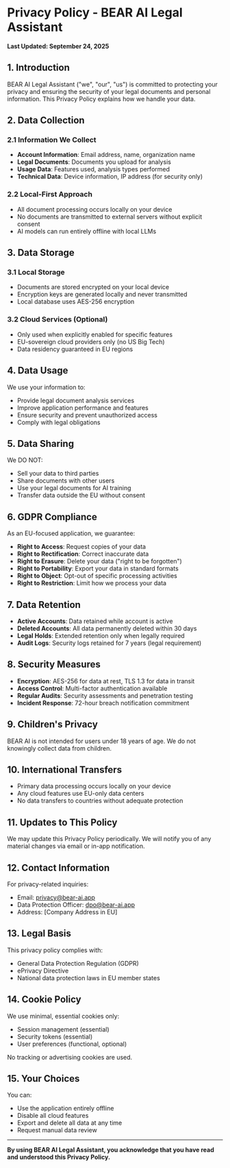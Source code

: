 # Privacy Policy - BEAR AI Legal Assistant

**Last Updated: September 24, 2025**

## 1. Introduction

BEAR AI Legal Assistant ("we", "our", "us") is committed to protecting your privacy and ensuring the security of your legal documents and personal information. This Privacy Policy explains how we handle your data.

## 2. Data Collection

### 2.1 Information We Collect
- **Account Information**: Email address, name, organization name
- **Legal Documents**: Documents you upload for analysis
- **Usage Data**: Features used, analysis types performed
- **Technical Data**: Device information, IP address (for security only)

### 2.2 Local-First Approach
- All document processing occurs locally on your device
- No documents are transmitted to external servers without explicit consent
- AI models can run entirely offline with local LLMs

## 3. Data Storage

### 3.1 Local Storage
- Documents are stored encrypted on your local device
- Encryption keys are generated locally and never transmitted
- Local database uses AES-256 encryption

### 3.2 Cloud Services (Optional)
- Only used when explicitly enabled for specific features
- EU-sovereign cloud providers only (no US Big Tech)
- Data residency guaranteed in EU regions

## 4. Data Usage

We use your information to:
- Provide legal document analysis services
- Improve application performance and features
- Ensure security and prevent unauthorized access
- Comply with legal obligations

## 5. Data Sharing

We DO NOT:
- Sell your data to third parties
- Share documents with other users
- Use your legal documents for AI training
- Transfer data outside the EU without consent

## 6. GDPR Compliance

As an EU-focused application, we guarantee:
- **Right to Access**: Request copies of your data
- **Right to Rectification**: Correct inaccurate data
- **Right to Erasure**: Delete your data ("right to be forgotten")
- **Right to Portability**: Export your data in standard formats
- **Right to Object**: Opt-out of specific processing activities
- **Right to Restriction**: Limit how we process your data

## 7. Data Retention

- **Active Accounts**: Data retained while account is active
- **Deleted Accounts**: All data permanently deleted within 30 days
- **Legal Holds**: Extended retention only when legally required
- **Audit Logs**: Security logs retained for 7 years (legal requirement)

## 8. Security Measures

- **Encryption**: AES-256 for data at rest, TLS 1.3 for data in transit
- **Access Control**: Multi-factor authentication available
- **Regular Audits**: Security assessments and penetration testing
- **Incident Response**: 72-hour breach notification commitment

## 9. Children's Privacy

BEAR AI is not intended for users under 18 years of age. We do not knowingly collect data from children.

## 10. International Transfers

- Primary data processing occurs locally on your device
- Any cloud features use EU-only data centers
- No data transfers to countries without adequate protection

## 11. Updates to This Policy

We may update this Privacy Policy periodically. We will notify you of any material changes via email or in-app notification.

## 12. Contact Information

For privacy-related inquiries:
- Email: privacy@bear-ai.app
- Data Protection Officer: dpo@bear-ai.app
- Address: [Company Address in EU]

## 13. Legal Basis

This privacy policy complies with:
- General Data Protection Regulation (GDPR)
- ePrivacy Directive
- National data protection laws in EU member states

## 14. Cookie Policy

We use minimal, essential cookies only:
- Session management (essential)
- Security tokens (essential)
- User preferences (functional, optional)

No tracking or advertising cookies are used.

## 15. Your Choices

You can:
- Use the application entirely offline
- Disable all cloud features
- Export and delete all data at any time
- Request manual data review

---

**By using BEAR AI Legal Assistant, you acknowledge that you have read and understood this Privacy Policy.**